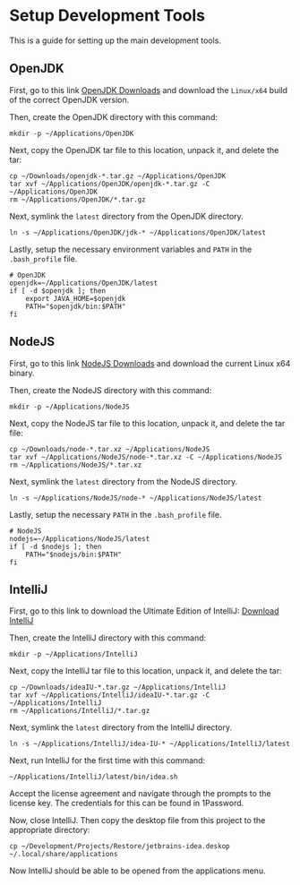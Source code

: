 # Setup Development Tools

This is a guide for setting up the main development tools.

## OpenJDK

First, go to this link <a href="https://jdk.java.net/archive/">OpenJDK Downloads</a> and download the `Linux/x64` build of the correct OpenJDK version.

Then, create the OpenJDK directory with this command:

```
mkdir -p ~/Applications/OpenJDK
```

Next, copy the OpenJDK tar file to this location, unpack it, and delete the tar:

```
cp ~/Downloads/openjdk-*.tar.gz ~/Applications/OpenJDK
tar xvf ~/Applications/OpenJDK/openjdk-*.tar.gz -C ~/Applications/OpenJDK
rm ~/Applications/OpenJDK/*.tar.gz
```

Next, symlink the `latest` directory from the OpenJDK directory.

```
ln -s ~/Applications/OpenJDK/jdk-* ~/Applications/OpenJDK/latest
```

Lastly, setup the necessary environment variables and `PATH` in the `.bash_profile` file.

```
# OpenJDK
openjdk=~/Applications/OpenJDK/latest
if [ -d $openjdk ]; then
	export JAVA_HOME=$openjdk
	PATH="$openjdk/bin:$PATH"
fi
```

## NodeJS

First, go to this link <a href="https://nodejs.org/en/download/current/">NodeJS Downloads</a> and download the current Linux x64 binary.

Then, create the NodeJS directory with this command:

```
mkdir -p ~/Applications/NodeJS
```

Next, copy the NodeJS tar file to this location, unpack it, and delete the tar file:

```
cp ~/Downloads/node-*.tar.xz ~/Applications/NodeJS
tar xvf ~/Applications/NodeJS/node-*.tar.xz -C ~/Applications/NodeJS
rm ~/Applications/NodeJS/*.tar.xz
```

Next, symlink the `latest` directory from the NodeJS directory.

```
ln -s ~/Applications/NodeJS/node-* ~/Applications/NodeJS/latest
```

Lastly, setup the necessary `PATH` in the `.bash_profile` file.

```
# NodeJS
nodejs=~/Applications/NodeJS/latest
if [ -d $nodejs ]; then
	PATH="$nodejs/bin:$PATH"
fi
```

## IntelliJ

First, go to this link to download the Ultimate Edition of IntelliJ: <a href="https://www.jetbrains.com/idea/download/#section=linux">Download IntelliJ</a>

Then, create the IntelliJ directory with this command:

```
mkdir -p ~/Applications/IntelliJ
```

Next, copy the IntelliJ tar file to this location, unpack it, and delete the tar:

```
cp ~/Downloads/ideaIU-*.tar.gz ~/Applications/IntelliJ
tar xvf ~/Applications/IntelliJ/ideaIU-*.tar.gz -C ~/Applications/IntelliJ
rm ~/Applications/IntelliJ/*.tar.gz
```

Next, symlink the `latest` directory from the IntelliJ directory.

```
ln -s ~/Applications/IntelliJ/idea-IU-* ~/Applications/IntelliJ/latest
```

Next, run IntelliJ for the first time with this command:

```
~/Applications/IntelliJ/latest/bin/idea.sh
```

Accept the license agreement and navigate through the prompts to the license key. The credentials for this can be found in 1Password.

Now, close IntelliJ. Then copy the desktop file from this project to the appropriate directory:

```
cp ~/Development/Projects/Restore/jetbrains-idea.deskop ~/.local/share/applications
```

Now IntelliJ should be able to be opened from the applications menu.